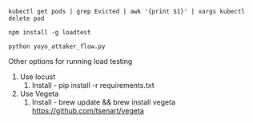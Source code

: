 ``` Delete evicted pods
kubectl get pods | grep Evicted | awk '{print $1}' | xargs kubectl delete pod
```

``` Install the load test
npm install -g loadtest
```

``` Run the test
python yoyo_attaker_flow.py
```


Other options for running load testing

1. Use locust
   1. Install - pip install -r requirements.txt
2. Use Vegeta
   1. Install - brew update && brew install vegeta
      https://github.com/tsenart/vegeta
